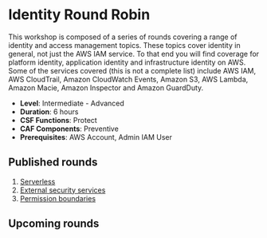 # Identity Round Robin

This workshop is composed of a series of rounds covering a range of identity and access management topics. These topics cover identity in general, not just the AWS IAM service. To that end you will find coverage for platform identity, application identity and infrastructure identity on AWS. Some of the services covered (this is not a complete list) include AWS IAM, AWS CloudTrail, Amazon CloudWatch Events, Amazon S3, AWS Lambda, Amazon Macie, Amazon Inspector and Amazon GuardDuty.

* **Level**: Intermediate - Advanced
* **Duration**: 6 hours
* **CSF Functions**: Protect
* **CAF Components**: Preventive
* **Prerequisites**: AWS Account, Admin IAM User

## Published rounds
1. [Serverless](./serverless/index.md)
2. [External security services](./ess/index.md)
3. [Permission boundaries](./permission-boundaries/index.md) 

## Upcoming rounds